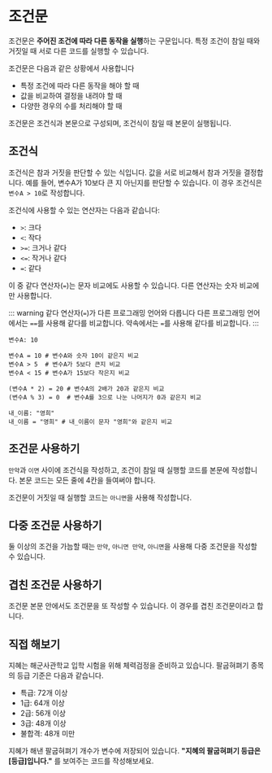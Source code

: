 # 조건문

조건문은 **주어진 조건에 따라 다른 동작을 실행**하는 구문입니다. 특정 조건이 참일 때와 거짓일 때 서로 다른 코드를 실행할 수 있습니다.

조건문은 다음과 같은 상황에서 사용합니다

-   특정 조건에 따라 다른 동작을 해야 할 때
-   값을 비교하여 결정을 내려야 할 때
-   다양한 경우의 수를 처리해야 할 때

조건문은 조건식과 본문으로 구성되며, 조건식이 참일 때 본문이 실행됩니다.

## 조건식

조건식은 참과 거짓을 판단할 수 있는 식입니다. 값을 서로 비교해서 참과 거짓을 결정합니다. 예를 들어, 변수A가 10보다 큰 지 아닌지를 판단할 수 있습니다. 이 경우 조건식은 `변수A > 10`로 작성합니다.

조건식에 사용할 수 있는 연산자는 다음과 같습니다:

-   `>`: 크다
-   `<`: 작다
-   `>=`: 크거나 같다
-   `<=`: 작거나 같다
-   `=`: 같다

이 중 같다 연산자(`=`)는 문자 비교에도 사용할 수 있습니다. 다른 연산자는 숫자 비교에만 사용합니다.

::: warning 같다 연산자(`=`)가 다른 프로그래밍 언어와 다릅니다
다른 프로그래밍 언어에서는 `==`를 사용해 같다를 비교합니다. 약속에서는 `=`를 사용해 같다를 비교합니다.
:::

```Vyper
변수A: 10

변수A = 10 # 변수A와 숫자 10이 같은지 비교
변수A > 5  # 변수A가 5보다 큰지 비교
변수A < 15 # 변수A가 15보다 작은지 비교

(변수A * 2) = 20 # 변수A의 2배가 20과 같은지 비교
(변수A % 3) = 0  # 변수A를 3으로 나눈 나머지가 0과 같은지 비교

내_이름: "영희"
내_이름 = "영희" # 내_이름이 문자 "영희"와 같은지 비교
```

## 조건문 사용하기

<code-runner code='점수: 85
만약 점수 > 80 이면
    "합격" 보여주기
    "축하드립니다!" 보여주기' />

`만약`과 `이면` 사이에 조건식을 작성하고, 조건이 참일 때 실행할 코드를 본문에 작성합니다. 본문 코드는 모든 줄에 4칸을 들여써야 합니다.

조건문이 거짓일 때 실행할 코드는 `아니면`을 사용해 작성합니다.

<code-runner :code='`점수: 75\n
만약 점수 > 80 이면
    "합격" 보여주기
    "축하드립니다!" 보여주기
아니면
    "불합격" 보여주기
    "다음 기회에 도전해주세요!" 보여주기
    "합격 기준은 80점입니다"`' />

## 다중 조건문 사용하기

둘 이상의 조건을 가늠할 때는 `만약`, `아니면 만약`, `아니면`을 사용해 다중 조건문을 작성할 수 있습니다.

<code-runner :code='`점수: 75
그레이드: ""\n
만약 점수 >= 90 이면
    그레이드: "A"
아니면 만약 점수 >= 80 이면
    그레이드: "B"
아니면 만약 점수 >= 70 이면
    그레이드: "C"
아니면
    그레이드: "F"\n
"자네는 " + 그레이드 + "등급을 받았네!" 보여주기`' />

## 겹친 조건문 사용하기

조건문 본문 안에서도 조건문을 또 작성할 수 있습니다. 이 경우를 겹친 조건문이라고 합니다.

<code-runner :code='`지필시험_점수: 85
실기시험_점수: 75\n
만약 지필시험_점수 >= 80 이면
    만약 실기시험_점수 >= 80 이면
        "합격" 보여주기
    아니면
        "지필은 붙었지만 실기시험에서 불합격" 보여주기
아니면
    "지필시험에서 불합격" 보여주기`' />

## 직접 해보기

지혜는 해군사관학교 입학 시험을 위해 체력검정을 준비하고 있습니다. 팔굽혀펴기 종목의 등급 기준은 다음과 같습니다.

-   특급: 72개 이상
-   1급: 64개 이상
-   2급: 56개 이상
-   3급: 48개 이상
-   불합격: 48개 미만

지혜가 해낸 팔굽혀펴기 개수가 변수에 저장되어 있습니다. **"지혜의 팔굽혀펴기 등급은 [등급]입니다."** 를 보여주는 코드를 작성해보세요.

<code-runner :challenge='{
    output: "지혜의 팔굽혀펴기 등급은 2급입니다.",
    answerCode: `팔굽혀펴기_갯수: 56
등급: ""\n
만약 팔굽혀펴기_갯수 >= 72 이면
    등급: "특급"
아니면 만약 팔굽혀펴기_갯수 >= 64 이면
    등급: "1급"
아니면 만약 팔굽혀펴기_갯수 >= 56 이면
    등급: "2급"
아니면 만약 팔굽혀펴기_갯수 >= 48 이면
    등급: "3급"
아니면
    등급: "불합격"\n
"지혜의 팔굽혀펴기 등급은 " + 등급 + "입니다." 보여주기`
}' code="팔굽혀펴기_갯수: 56" />
